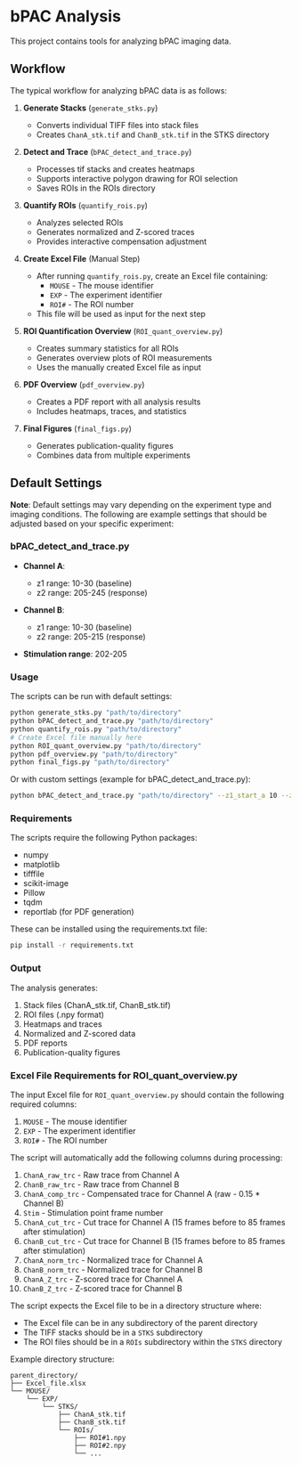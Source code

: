 # bPAC Analysis

This project contains tools for analyzing bPAC imaging data.

## Workflow

The typical workflow for analyzing bPAC data is as follows:

1. **Generate Stacks** (`generate_stks.py`)
   - Converts individual TIFF files into stack files
   - Creates `ChanA_stk.tif` and `ChanB_stk.tif` in the STKS directory

2. **Detect and Trace** (`bPAC_detect_and_trace.py`)
   - Processes tif stacks and creates heatmaps
   - Supports interactive polygon drawing for ROI selection
   - Saves ROIs in the ROIs directory

3. **Quantify ROIs** (`quantify_rois.py`)
   - Analyzes selected ROIs
   - Generates normalized and Z-scored traces
   - Provides interactive compensation adjustment

4. **Create Excel File** (Manual Step)
   - After running `quantify_rois.py`, create an Excel file containing:
     - `MOUSE` - The mouse identifier
     - `EXP` - The experiment identifier
     - `ROI#` - The ROI number
   - This file will be used as input for the next step

5. **ROI Quantification Overview** (`ROI_quant_overview.py`)
   - Creates summary statistics for all ROIs
   - Generates overview plots of ROI measurements
   - Uses the manually created Excel file as input

6. **PDF Overview** (`pdf_overview.py`)
   - Creates a PDF report with all analysis results
   - Includes heatmaps, traces, and statistics

7. **Final Figures** (`final_figs.py`)
   - Generates publication-quality figures
   - Combines data from multiple experiments

## Default Settings

**Note**: Default settings may vary depending on the experiment type and imaging conditions. The following are example settings that should be adjusted based on your specific experiment:

### bPAC_detect_and_trace.py

- **Channel A**:
  - z1 range: 10-30 (baseline)
  - z2 range: 205-245 (response)

- **Channel B**:
  - z1 range: 10-30 (baseline)
  - z2 range: 205-215 (response)

- **Stimulation range**: 202-205

### Usage

The scripts can be run with default settings:
```bash
python generate_stks.py "path/to/directory"
python bPAC_detect_and_trace.py "path/to/directory"
python quantify_rois.py "path/to/directory"
# Create Excel file manually here
python ROI_quant_overview.py "path/to/directory"
python pdf_overview.py "path/to/directory"
python final_figs.py "path/to/directory"
```

Or with custom settings (example for bPAC_detect_and_trace.py):
```bash
python bPAC_detect_and_trace.py "path/to/directory" --z1_start_a 10 --z1_end_a 30 --z2_start_a 205 --z2_end_a 245 --z1_start_b 10 --z1_end_b 30 --z2_start_b 205 --z2_end_b 215 --z_stim_start 202 --z_stim_end 205
```

### Requirements

The scripts require the following Python packages:
- numpy
- matplotlib
- tifffile
- scikit-image
- Pillow
- tqdm
- reportlab (for PDF generation)

These can be installed using the requirements.txt file:
```bash
pip install -r requirements.txt
```

### Output

The analysis generates:
1. Stack files (ChanA_stk.tif, ChanB_stk.tif)
2. ROI files (.npy format)
3. Heatmaps and traces
4. Normalized and Z-scored data
5. PDF reports
6. Publication-quality figures

### Excel File Requirements for ROI_quant_overview.py

The input Excel file for `ROI_quant_overview.py` should contain the following required columns:

1. `MOUSE` - The mouse identifier
2. `EXP` - The experiment identifier
3. `ROI#` - The ROI number

The script will automatically add the following columns during processing:
1. `ChanA_raw_trc` - Raw trace from Channel A
2. `ChanB_raw_trc` - Raw trace from Channel B
3. `ChanA_comp_trc` - Compensated trace for Channel A (raw - 0.15 * Channel B)
4. `Stim` - Stimulation point frame number
5. `ChanA_cut_trc` - Cut trace for Channel A (15 frames before to 85 frames after stimulation)
6. `ChanB_cut_trc` - Cut trace for Channel B (15 frames before to 85 frames after stimulation)
7. `ChanA_norm_trc` - Normalized trace for Channel A
8. `ChanB_norm_trc` - Normalized trace for Channel B
9. `ChanA_Z_trc` - Z-scored trace for Channel A
10. `ChanB_Z_trc` - Z-scored trace for Channel B

The script expects the Excel file to be in a directory structure where:
- The Excel file can be in any subdirectory of the parent directory
- The TIFF stacks should be in a `STKS` subdirectory
- The ROI files should be in a `ROIs` subdirectory within the `STKS` directory

Example directory structure:
```
parent_directory/
├── Excel_file.xlsx
└── MOUSE/
    └── EXP/
        └── STKS/
            ├── ChanA_stk.tif
            ├── ChanB_stk.tif
            └── ROIs/
                ├── ROI#1.npy
                ├── ROI#2.npy
                └── ...
```
